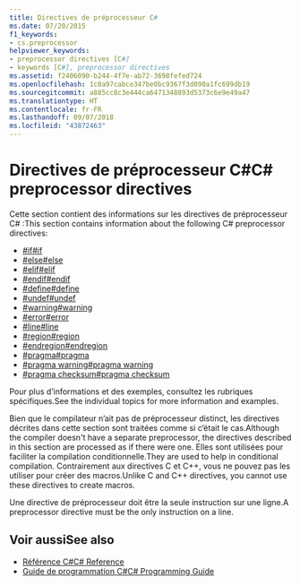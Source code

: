 ```yaml
---
title: Directives de préprocesseur C#
ms.date: 07/20/2015
f1_keywords:
- cs.preprocessor
helpviewer_keywords:
- preprocessor directives [C#]
- keywords [C#], preprocessor directives
ms.assetid: f2406090-b244-4f7e-ab72-3698fefed724
ms.openlocfilehash: 1c0a97cabce347be0bc9367f3d090a1fc699db19
ms.sourcegitcommit: a885cc8c3e444ca6471348893d5373c6e9e49a47
ms.translationtype: HT
ms.contentlocale: fr-FR
ms.lasthandoff: 09/07/2018
ms.locfileid: "43872463"
---
```

# <a name="c-preprocessor-directives"></a><span data-ttu-id="70527-102">Directives de préprocesseur C#</span><span class="sxs-lookup"><span data-stu-id="70527-102">C# preprocessor directives</span></span>
<span data-ttu-id="70527-103">Cette section contient des informations sur les directives de préprocesseur C# :</span><span class="sxs-lookup"><span data-stu-id="70527-103">This section contains information about the following C# preprocessor directives:</span></span>

- [<span data-ttu-id="70527-104">#if</span><span class="sxs-lookup"><span data-stu-id="70527-104">#if</span></span>](../../../csharp/language-reference/preprocessor-directives/preprocessor-if.md)
- [<span data-ttu-id="70527-105">#else</span><span class="sxs-lookup"><span data-stu-id="70527-105">#else</span></span>](../../../csharp/language-reference/preprocessor-directives/preprocessor-else.md)
- [<span data-ttu-id="70527-106">#elif</span><span class="sxs-lookup"><span data-stu-id="70527-106">#elif</span></span>](../../../csharp/language-reference/preprocessor-directives/preprocessor-elif.md)
- [<span data-ttu-id="70527-107">#endif</span><span class="sxs-lookup"><span data-stu-id="70527-107">#endif</span></span>](../../../csharp/language-reference/preprocessor-directives/preprocessor-endif.md)
- [<span data-ttu-id="70527-108">#define</span><span class="sxs-lookup"><span data-stu-id="70527-108">#define</span></span>](../../../csharp/language-reference/preprocessor-directives/preprocessor-define.md)
- [<span data-ttu-id="70527-109">#undef</span><span class="sxs-lookup"><span data-stu-id="70527-109">#undef</span></span>](../../../csharp/language-reference/preprocessor-directives/preprocessor-undef.md)
- [<span data-ttu-id="70527-110">#warning</span><span class="sxs-lookup"><span data-stu-id="70527-110">#warning</span></span>](../../../csharp/language-reference/preprocessor-directives/preprocessor-warning.md)
- [<span data-ttu-id="70527-111">#error</span><span class="sxs-lookup"><span data-stu-id="70527-111">#error</span></span>](../../../csharp/language-reference/preprocessor-directives/preprocessor-error.md)
- [<span data-ttu-id="70527-112">#line</span><span class="sxs-lookup"><span data-stu-id="70527-112">#line</span></span>](../../../csharp/language-reference/preprocessor-directives/preprocessor-line.md)
- [<span data-ttu-id="70527-113">#region</span><span class="sxs-lookup"><span data-stu-id="70527-113">#region</span></span>](../../../csharp/language-reference/preprocessor-directives/preprocessor-region.md)
- [<span data-ttu-id="70527-114">#endregion</span><span class="sxs-lookup"><span data-stu-id="70527-114">#endregion</span></span>](../../../csharp/language-reference/preprocessor-directives/preprocessor-endregion.md)
- [<span data-ttu-id="70527-115">#pragma</span><span class="sxs-lookup"><span data-stu-id="70527-115">#pragma</span></span>](../../../csharp/language-reference/preprocessor-directives/preprocessor-pragma.md)
- [<span data-ttu-id="70527-116">#pragma warning</span><span class="sxs-lookup"><span data-stu-id="70527-116">#pragma warning</span></span>](../../../csharp/language-reference/preprocessor-directives/preprocessor-pragma-warning.md)
- [<span data-ttu-id="70527-117">#pragma checksum</span><span class="sxs-lookup"><span data-stu-id="70527-117">#pragma checksum</span></span>](../../../csharp/language-reference/preprocessor-directives/preprocessor-pragma-checksum.md)

<span data-ttu-id="70527-118">Pour plus d’informations et des exemples, consultez les rubriques spécifiques.</span><span class="sxs-lookup"><span data-stu-id="70527-118">See the individual topics for more information and examples.</span></span>

<span data-ttu-id="70527-119">Bien que le compilateur n’ait pas de préprocesseur distinct, les directives décrites dans cette section sont traitées comme si c’était le cas.</span><span class="sxs-lookup"><span data-stu-id="70527-119">Although the compiler doesn't have a separate preprocessor, the directives described in this section are processed as if there were one.</span></span> <span data-ttu-id="70527-120">Elles sont utilisées pour faciliter la compilation conditionnelle.</span><span class="sxs-lookup"><span data-stu-id="70527-120">They are used to help in conditional compilation.</span></span> <span data-ttu-id="70527-121">Contrairement aux directives C et C++, vous ne pouvez pas les utiliser pour créer des macros.</span><span class="sxs-lookup"><span data-stu-id="70527-121">Unlike C and C++ directives, you cannot use these directives to create macros.</span></span>

<span data-ttu-id="70527-122">Une directive de préprocesseur doit être la seule instruction sur une ligne.</span><span class="sxs-lookup"><span data-stu-id="70527-122">A preprocessor directive must be the only instruction on a line.</span></span>

## <a name="see-also"></a><span data-ttu-id="70527-123">Voir aussi</span><span class="sxs-lookup"><span data-stu-id="70527-123">See also</span></span>

- [<span data-ttu-id="70527-124">Référence C#</span><span class="sxs-lookup"><span data-stu-id="70527-124">C# Reference</span></span>](../../../csharp/language-reference/index.md)  
- [<span data-ttu-id="70527-125">Guide de programmation C#</span><span class="sxs-lookup"><span data-stu-id="70527-125">C# Programming Guide</span></span>](../../../csharp/programming-guide/index.md)
